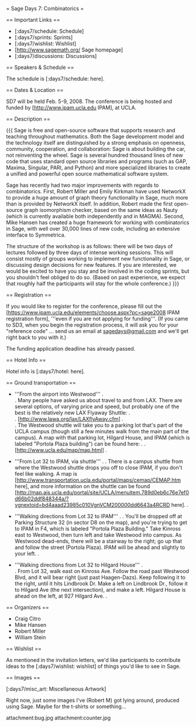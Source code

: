 = Sage Days 7: Combinatorics =

== Important Links ==

 * [:days7/schedule: Schedule]
 * [:days7/sprints: Sprints]
 * [:days7/wishlist: Wishlist]
 * [http://www.sagemath.org/ Sage homepage]
 * [:days7/discussions: Discussions]

== Speakers & Schedule ==

The schedule is [:days7/schedule: here].

== Dates & Location ==

SD7 will be held Feb. 5-9, 2008. The conference is being hosted and funded by [http://www.ipam.ucla.edu IPAM], at UCLA.

== Description ==

{{{
Sage is free and open-source software that supports research and teaching throughout mathematics. Both the Sage development model and the technology itself are distinguished by a strong emphasis on openness, community, cooperation, and collaboration: Sage is about building the car, not reinventing the wheel. Sage is several hundred thousand lines of new code that uses standard open source libraries and programs (such as GAP, Maxima, Singular, PARI, and Python) and more specialized libraries to create a unified and powerful open source mathematical software system.

Sage has recently had two major improvements with regards to combinatorics. First, Robert Miller and Emily Kirkman have used NetworkX to provide a huge amount of graph theory functionality in Sage, much more than is provided by NetworkX itself. In addition, Robert made the first open-source graph isomorphism checker, based on the same ideas as Nauty (which is currently available both independently and in MAGMA). Second, Mike Hansen has created a huge framework for working with combinatorics in Sage, with well over 30,000 lines of new code, including an extensive interface to Symmetrica.

The structure of the workshop is as follows: there will be two days of lectures followed by three days of intense working sessions. This will consist mostly of groups working to implement new functionality in Sage, or discussing design decisions for new features. If you are interested, we would be excited to have you stay and be involved in the coding sprints, but you shouldn't feel obliged to do so. (Based on past experience, we expect that roughly half the participants will stay for the whole conference.)
}}}

== Registration ==


If you would like to register for the conference, please fill out the [https://www.ipam.ucla.edu/elements/choose.aspx?pc=sage2008 IPAM registration form], '''even if you are not applying for funding'''. (If you came to SD3, when you begin the registration process, it will ask you for your "reference code" ... send us an email at sagedays@gmail.com and we'll get right back to you with it.)

The funding application deadline has already passed.

== Hotel Info ==

Hotel info is [:days7/hotel: here].

== Ground transportation ==

 * '''From the airport into Westwood'''
 .    
 . Many people have asked us about travel to and from LAX. There are several options, of varying price and speed, but probably one of the best is the relatively new LAX Flyaway Shuttle:
 .    
 . [http://www.lawa.org/lax/LAXflyAway.cfm]
 .    
 . The Westwood shuttle will take you to a parking lot that's part of the UCLA campus (though still a few minutes walk from the main part of the campus). A map with that parking lot, Hilgard House, and IPAM (which is labeled "Portola Plaza building") can be found here:
 . 
 . [http://www.ucla.edu/map/map.html]
 . 
 
 * '''From Lot 32 to IPAM, via shuttle'''
 . 
 . There is a campus shuttle from where the Westwood shuttle drops you off to close IPAM, if you don't feel like walking. A map is [http://www.transportation.ucla.edu/portal/maps/cemap/CEMAP.htm here], and more information on the shuttle can be found [http://map.ais.ucla.edu/portal/site/UCLA/menuitem.789d0eb6c76e7ef0d66b02ddf848344a/?vgnextoid=bd4aaad23985c010VgnVCM200000dd6643a4RCRD  here].
 . 

 * '''Walking directions from Lot 32 to IPAM'''
 . 
 . You'll be dropped off at Parking Structure 32 (in sector D8 on the map), and you're trying to get to IPAM in F4, which is labeled "Portola Plaza Building." Take Kinross east to Westwood, then turn left and take Westwood into campus. As Westwood dead-ends, there will be a stairway to the right; go up that and follow the street (Portola Plaza). IPAM will be ahead and slightly to your left.
 . 

 * '''Walking directions from Lot 32 to Hilgard House'''
 .  
 . From Lot 32, walk east on Kinross Ave. Follow the road past Westwood Blvd, and it will bear right (just past Haagen-Dazs). Keep following it to the right, until it hits Lindbrook Dr. Make a left on Lindbrook Dr., follow it to Hilgard Ave (the next intersection), and make a left. Hilgard House is ahead on the left, at 927 Hilgard Ave. 
 . 

== Organizers ==

 * Craig Citro 
 * Mike Hansen 
 * Robert Miller 
 * William Stein

== Wishlist ==

As mentioned in the invitation letters, we'd like participants to contribute ideas to the [:days7/wishlist: wishlist] of  things you'd like to see in Sage.

== Images ==

[:days7/misc_art: Miscellaneous Artwork]

Right now, just some images I've (Robert M) got lying around, produced using Sage. Maybe for the t-shirts or something...

attachment:bug.jpg
attachment:counter.jpg
